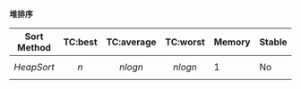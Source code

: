 **堆排序** 

| Sort Method    |   TC:best   | TC:average  | TC:worst    | Memory | Stable |
| -------------- | :---------: | ----------- | ----------- | ------ | ------ |
| $$ HeapSort $$ | $$ n $$ | $$ nlogn $$ | $$ nlogn $$ | 1      | No     |

